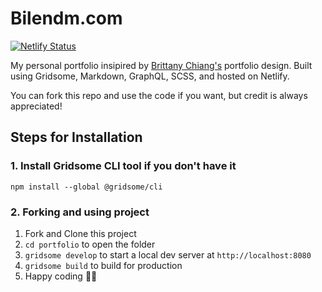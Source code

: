 # Bilendm.com
[![Netlify Status](https://api.netlify.com/api/v1/badges/6a350fdc-38ef-4c39-86e0-68c0e53ccbd9/deploy-status)](https://app.netlify.com/sites/vigilant-goldstine-b27f96/deploys) 

My personal portfolio insipired by [Brittany Chiang's](https://github.com/bchiang7) portfolio design.
Built using Gridsome, Markdown, GraphQL, SCSS, and hosted on Netlify.

You can fork this repo and use the code if you want, but credit is always appreciated!

## Steps for Installation

### 1. Install Gridsome CLI tool if you don't have it

`npm install --global @gridsome/cli`

### 2. Forking and using project

1. Fork and Clone this project
2. `cd portfolio` to open the folder
3. `gridsome develop` to start a local dev server at `http://localhost:8080`
4. `gridsome build` to build for production
5. Happy coding 🎉🙌